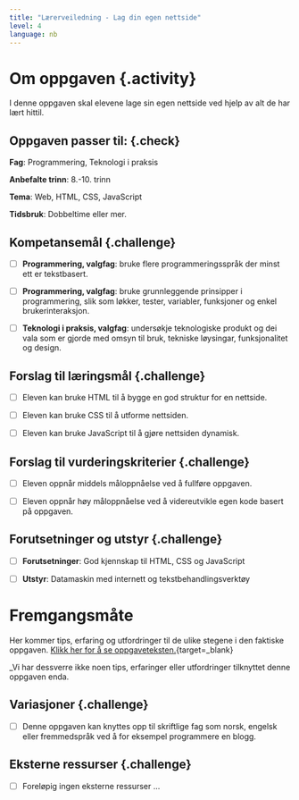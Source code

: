 ```yaml
---
title: "Lærerveiledning - Lag din egen nettside"
level: 4
language: nb
---
```


# Om oppgaven {.activity}
I denne oppgaven skal elevene lage sin egen nettside ved hjelp av alt de har lært hittil. 

## Oppgaven passer til: {.check}
 __Fag__: Programmering, Teknologi i praksis

__Anbefalte trinn__: 8.-10. trinn

__Tema__: Web, HTML, CSS, JavaScript

__Tidsbruk__: Dobbeltime eller mer. 


## Kompetansemål {.challenge}

- [ ]  __Programmering, valgfag__: bruke flere programmeringsspråk der minst ett er tekstbasert.

- [ ]  __Programmering, valgfag__: bruke grunnleggende prinsipper i programmering, slik som løkker, tester, variabler, funksjoner og enkel brukerinteraksjon.

- [ ] __Teknologi i praksis, valgfag__: undersøkje teknologiske produkt og dei vala som er gjorde med omsyn til bruk, tekniske løysingar, funksjonalitet og design.


## Forslag til læringsmål {.challenge}

- [ ] Eleven kan bruke HTML til å bygge en god struktur for en nettside.
- [ ] Eleven kan bruke CSS til å utforme nettsiden.
- [ ] Eleven kan bruke JavaScript til å gjøre nettsiden dynamisk. 


## Forslag til vurderingskriterier {.challenge}

- [ ] Eleven oppnår middels måloppnåelse ved å fullføre oppgaven.
- [ ] Eleven oppnår høy måloppnåelse ved å videreutvikle egen kode basert på oppgaven. 


## Forutsetninger og utstyr {.challenge}
- [ ]  __Forutsetninger__: God kjennskap til HTML, CSS og JavaScript

- [ ]  __Utstyr__: Datamaskin med internett og tekstbehandlingsverktøy


# Fremgangsmåte
Her kommer tips, erfaring og utfordringer til de ulike stegene i den faktiske oppgaven. [Klikk her for å se oppgaveteksten.](../din_egen_nettside/din_egen_nettside.html){target=_blank}

_Vi har dessverre ikke noen tips, erfaringer eller utfordringer tilknyttet denne oppgaven enda.

## Variasjoner {.challenge}
- [ ] Denne oppgaven kan knyttes opp til skriftlige fag som norsk, engelsk eller fremmedspråk ved å for eksempel programmere en blogg.

## Eksterne ressurser {.challenge}
- [ ] Foreløpig ingen eksterne ressurser ...